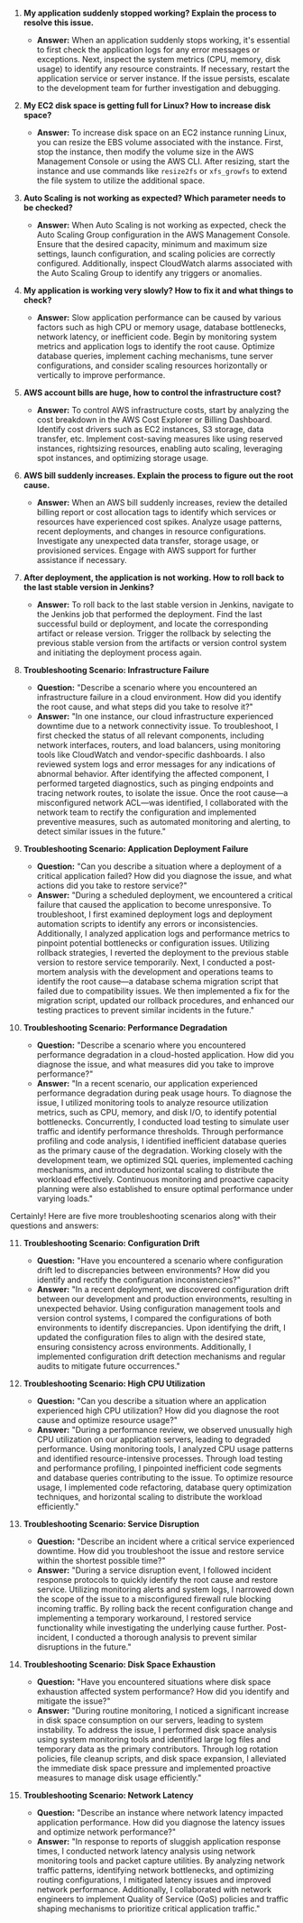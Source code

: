 1. **My application suddenly stopped working? Explain the process to resolve this issue.**
   - **Answer:** When an application suddenly stops working, it's essential to first check the application logs for any error messages or exceptions. Next, inspect the system metrics (CPU, memory, disk usage) to identify any resource constraints. If necessary, restart the application service or server instance. If the issue persists, escalate to the development team for further investigation and debugging.

2. **My EC2 disk space is getting full for Linux? How to increase disk space?**
   - **Answer:** To increase disk space on an EC2 instance running Linux, you can resize the EBS volume associated with the instance. First, stop the instance, then modify the volume size in the AWS Management Console or using the AWS CLI. After resizing, start the instance and use commands like `resize2fs` or `xfs_growfs` to extend the file system to utilize the additional space.

3. **Auto Scaling is not working as expected? Which parameter needs to be checked?**
   - **Answer:** When Auto Scaling is not working as expected, check the Auto Scaling Group configuration in the AWS Management Console. Ensure that the desired capacity, minimum and maximum size settings, launch configuration, and scaling policies are correctly configured. Additionally, inspect CloudWatch alarms associated with the Auto Scaling Group to identify any triggers or anomalies.

4. **My application is working very slowly? How to fix it and what things to check?**
   - **Answer:** Slow application performance can be caused by various factors such as high CPU or memory usage, database bottlenecks, network latency, or inefficient code. Begin by monitoring system metrics and application logs to identify the root cause. Optimize database queries, implement caching mechanisms, tune server configurations, and consider scaling resources horizontally or vertically to improve performance.

5. **AWS account bills are huge, how to control the infrastructure cost?**
   - **Answer:** To control AWS infrastructure costs, start by analyzing the cost breakdown in the AWS Cost Explorer or Billing Dashboard. Identify cost drivers such as EC2 instances, S3 storage, data transfer, etc. Implement cost-saving measures like using reserved instances, rightsizing resources, enabling auto scaling, leveraging spot instances, and optimizing storage usage.

6. **AWS bill suddenly increases. Explain the process to figure out the root cause.**
   - **Answer:** When an AWS bill suddenly increases, review the detailed billing report or cost allocation tags to identify which services or resources have experienced cost spikes. Analyze usage patterns, recent deployments, and changes in resource configurations. Investigate any unexpected data transfer, storage usage, or provisioned services. Engage with AWS support for further assistance if necessary.

7. **After deployment, the application is not working. How to roll back to the last stable version in Jenkins?**
   - **Answer:** To roll back to the last stable version in Jenkins, navigate to the Jenkins job that performed the deployment. Find the last successful build or deployment, and locate the corresponding artifact or release version. Trigger the rollback by selecting the previous stable version from the artifacts or version control system and initiating the deployment process again.

8. **Troubleshooting Scenario: Infrastructure Failure**
   - **Question:** "Describe a scenario where you encountered an infrastructure failure in a cloud environment. How did you identify the root cause, and what steps did you take to resolve it?"
   - **Answer:** "In one instance, our cloud infrastructure experienced downtime due to a network connectivity issue. To troubleshoot, I first checked the status of all relevant components, including network interfaces, routers, and load balancers, using monitoring tools like CloudWatch and vendor-specific dashboards. I also reviewed system logs and error messages for any indications of abnormal behavior. After identifying the affected component, I performed targeted diagnostics, such as pinging endpoints and tracing network routes, to isolate the issue. Once the root cause—a misconfigured network ACL—was identified, I collaborated with the network team to rectify the configuration and implemented preventive measures, such as automated monitoring and alerting, to detect similar issues in the future."

9. **Troubleshooting Scenario: Application Deployment Failure**
   - **Question:** "Can you describe a situation where a deployment of a critical application failed? How did you diagnose the issue, and what actions did you take to restore service?"
   - **Answer:** "During a scheduled deployment, we encountered a critical failure that caused the application to become unresponsive. To troubleshoot, I first examined deployment logs and deployment automation scripts to identify any errors or inconsistencies. Additionally, I analyzed application logs and performance metrics to pinpoint potential bottlenecks or configuration issues. Utilizing rollback strategies, I reverted the deployment to the previous stable version to restore service temporarily. Next, I conducted a post-mortem analysis with the development and operations teams to identify the root cause—a database schema migration script that failed due to compatibility issues. We then implemented a fix for the migration script, updated our rollback procedures, and enhanced our testing practices to prevent similar incidents in the future."

10. **Troubleshooting Scenario: Performance Degradation**
    - **Question:** "Describe a scenario where you encountered performance degradation in a cloud-hosted application. How did you diagnose the issue, and what measures did you take to improve performance?"
    - **Answer:** "In a recent scenario, our application experienced performance degradation during peak usage hours. To diagnose the issue, I utilized monitoring tools to analyze resource utilization metrics, such as CPU, memory, and disk I/O, to identify potential bottlenecks. Concurrently, I conducted load testing to simulate user traffic and identify performance thresholds. Through performance profiling and code analysis, I identified inefficient database queries as the primary cause of the degradation. Working closely with the development team, we optimized SQL queries, implemented caching mechanisms, and introduced horizontal scaling to distribute the workload effectively. Continuous monitoring and proactive capacity planning were also established to ensure optimal performance under varying loads."

Certainly! Here are five more troubleshooting scenarios along with their questions and answers:

11. **Troubleshooting Scenario: Configuration Drift**
    - **Question:** "Have you encountered a scenario where configuration drift led to discrepancies between environments? How did you identify and rectify the configuration inconsistencies?"
    - **Answer:** "In a recent deployment, we discovered configuration drift between our development and production environments, resulting in unexpected behavior. Using configuration management tools and version control systems, I compared the configurations of both environments to identify discrepancies. Upon identifying the drift, I updated the configuration files to align with the desired state, ensuring consistency across environments. Additionally, I implemented configuration drift detection mechanisms and regular audits to mitigate future occurrences."

12. **Troubleshooting Scenario: High CPU Utilization**
    - **Question:** "Can you describe a situation where an application experienced high CPU utilization? How did you diagnose the root cause and optimize resource usage?"
    - **Answer:** "During a performance review, we observed unusually high CPU utilization on our application servers, leading to degraded performance. Using monitoring tools, I analyzed CPU usage patterns and identified resource-intensive processes. Through load testing and performance profiling, I pinpointed inefficient code segments and database queries contributing to the issue. To optimize resource usage, I implemented code refactoring, database query optimization techniques, and horizontal scaling to distribute the workload efficiently."

13. **Troubleshooting Scenario: Service Disruption**
    - **Question:** "Describe an incident where a critical service experienced downtime. How did you troubleshoot the issue and restore service within the shortest possible time?"
    - **Answer:** "During a service disruption event, I followed incident response protocols to quickly identify the root cause and restore service. Utilizing monitoring alerts and system logs, I narrowed down the scope of the issue to a misconfigured firewall rule blocking incoming traffic. By rolling back the recent configuration change and implementing a temporary workaround, I restored service functionality while investigating the underlying cause further. Post-incident, I conducted a thorough analysis to prevent similar disruptions in the future."

14. **Troubleshooting Scenario: Disk Space Exhaustion**
    - **Question:** "Have you encountered situations where disk space exhaustion affected system performance? How did you identify and mitigate the issue?"
    - **Answer:** "During routine monitoring, I noticed a significant increase in disk space consumption on our servers, leading to system instability. To address the issue, I performed disk space analysis using system monitoring tools and identified large log files and temporary data as the primary contributors. Through log rotation policies, file cleanup scripts, and disk space expansion, I alleviated the immediate disk space pressure and implemented proactive measures to manage disk usage efficiently."

15. **Troubleshooting Scenario: Network Latency**
    - **Question:** "Describe an instance where network latency impacted application performance. How did you diagnose the latency issues and optimize network performance?"
    - **Answer:** "In response to reports of sluggish application response times, I conducted network latency analysis using network monitoring tools and packet capture utilities. By analyzing network traffic patterns, identifying network bottlenecks, and optimizing routing configurations, I mitigated latency issues and improved network performance. Additionally, I collaborated with network engineers to implement Quality of Service (QoS) policies and traffic shaping mechanisms to prioritize critical application traffic."

